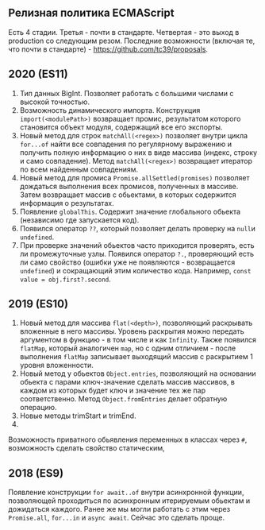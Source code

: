 ## Релизная политика ECMAScript
Есть 4 стадии. Третья - почти в стандарте. Четвертая - это выход в production со следующим резом.
Последние возможности (включая те, что почти в стандарте) - https://github.com/tc39/proposals.

## 2020 (ES11)

1. Тип данных BigInt. Позволяет работать с большими числами с высокой точностью.
2. Возможность динамического импорта. Конструкция `import(<modulePath>)` возвращает промис, результатом которого становится объект модуля, содержащий все его экспорты.
3. Новый метод для строк `matchAll(<regex>)` позволяет внутри цикла `for...of` найти все совпадения по регулярному выражению и 
получить полную информацию о них в виде массива (индекс, строку и само совпадение). Метод `matchAll(<regex>)` возвращает  итератор по всем найденным совпадениям.
4. Новый метод для промиса `Promise.allSettled(promises)` позволяет дождаться выполнения всех промисов, полученных в массиве. Затем возвращает массив с обьектами, в 
которых содержится информация о результатах.
5. Появление `globalThis`. Содержит значение глобального обьекта (независимо где запускается код).  
6. Появился оператор `??`, который позволяет делать проверку на `null`и `undefined`.
7. При проверке значений обьектов часто приходится проверять, есть ли промежуточные узлы. Появился оператор `?.`, проверяющий есть ли само свойство (ошибки уже не появляются - 
возвращается `undefined`) и сокращающий этим количество кода. Например, `const value = obj.first?.second`.

## 2019 (ES10)

1. Новый метод для массива `flat(<depth>)`, позволяющий раскрывать вложенные в него массивы. Уровень раскрытия можно передать аргументом в функцию - в том числе и 
как `Infinity`. Также появился `flatMap`, который аналогичен `map`, но с одним отличием - после выполнения `flatMap` записывает выходящий массив с раскрытием 1 уровня 
вложенности.
2. Новый метод у обьектов `Object.entries`, позволяющий на основании обьекта с парами ключ-значение сделать массив массивов, в каждом из которых будет ключ и значение 
тех же пар соответственно. Метод `Object.fromEntries` делает обратную операцию.
3. Новые методы trimStart и trimEnd.
4. 


Возможность приватного обьявления переменных в классах через `#`, возможность сделать свойство статическим, 

## 2018 (ES9)

Появление конструкции `for await..of` внутри асинхронной функции, позволяющей проходиться по асинхронным итерируемым обьектам и дожидаться каждого.
Ранее же мы могли работать с этим через `Promise.all`, `for...in` и `async await`. Сейчас это сделать проще.